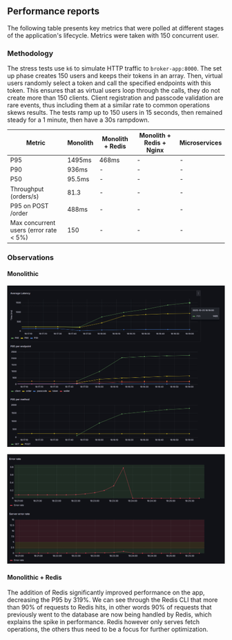## Performance reports
The following table presents key metrics that were polled at different stages of the application's lifecycle. Metrics were taken with 150 concurrent user.

### Methodology
The stress tests use `k6` to simulate HTTP traffic to `broker-app:8000`. The set up phase creates 150 users and keeps their tokens in an array. Then, virtual users randomly select a token and call the specified endpoints with this token. This ensures that as virtual users loop through the calls, they do not create more than 150 clients. Client registration and passcode validation are rare events, thus including them at a similar rate to common operations skews results.
The tests ramp up to 150 users in 15 seconds, then remained steady for a 1 minute, then have a 30s rampdown.

| Metric                           | Monolith                | Monolith + Redis           | Monolith + Redis + Nginx    | Microservices              |
|----------------------------------|-------------------------|----------------------------|-----------------------------|----------------------------|
| P95                              | 1495ms                       | 468ms                         | -                           | -                          |
| P90                              | 936ms                       | - | -                           | -                          |
| P50                              |  95.5ms       | - | -                           | -                          |
| Throughput (orders/s)            |  81.3    | -| -                           | -                          |
| P95 on POST /order               | 488ms        | - | -                           | -                          |
| Max concurrent users (error rate < 5%) | 150                       | -                          | -                           | -                          |

### Observations

#### Monolithic
![Monolith general performance](./images/monolith1.png)

![Monolith error performance](./images/monolith2.png)


#### Monolithic + Redis
The addition of Redis significantly improved performance on the app, decreasing the P95 by 319%. We can see through the Redis CLI that more than 90% of requests to Redis hits, in other words 90% of requests that previously went to the database are now being handled by Redis, which explains the spike in performance. Redis however only serves fetch operations, the others thus need to be a focus for further optimization. 

